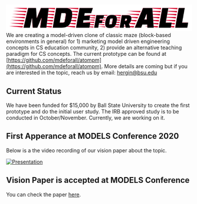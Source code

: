 ![](mdeforall-logo.png)
We are creating a model-driven clone of classic maze (block-based environments in general) for 1) marketing model driven engineering concepts in CS education community, 2) provide an alternative teaching paradigm for CS concepts. The current prototype can be found at [https://github.com/mdeforall/atompm](https://github.com/mdeforall/atompm). More details are coming but if you are interested in the topic, reach us by email: hergin@bsu.edu

## Current Status

We have been funded for $15,000 by Ball State University to create the first prototype and do the initial user study. The IRB approved study is to be conducted in October/November. Currently, we are working on it.

## First Apperance at MODELS Conference 2020

Below is a the video recording of our vision paper about the topic.

[![Presentation](http://img.youtube.com/vi/orb2BIS2u5I/0.jpg)](http://www.youtube.com/watch?v=orb2BIS2u5I "MODELS 2020 Talk for the MDEforALL")

## Vision Paper is accepted at MODELS Conference

You can check the paper [here](https://dl.acm.org/doi/10.1145/3365438.3410959).
